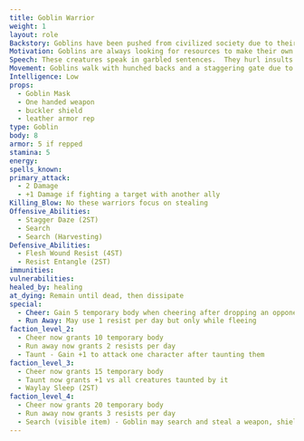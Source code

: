 ```yaml
---
title: Goblin Warrior
weight: 1
layout: role
Backstory: Goblins have been pushed from civilized society due to their cruel nature and disgusting features.  Due to having no morality, these creatures are always trying to take things that aren't theirs and to cause pain in any way possible.
Motivation: Goblins are always looking for resources to make their own.  They will steal any leaves or resources that aren't locked down.  They give these items as offerings for some greater unknown power.
Speech: These creatures speak in garbled sentences.  They hurl insults and mockeries at every chance.
Movement: Goblins walk with hunched backs and a staggering gate due to living in small caves and other underground dwellings.
Intelligence: Low
props:
  - Goblin Mask
  - One handed weapon
  - buckler shield
  - leather armor rep
type: Goblin
body: 8
armor: 5 if repped
stamina: 5
energy:
spells_known: 
primary_attack: 
  - 2 Damage
  - +1 Damage if fighting a target with another ally 
Killing_Blow: No these warriors focus on stealing
Offensive_Abilities: 
  - Stagger Daze (2ST)
  - Search
  - Search (Harvesting)
Defensive_Abilities: 
  - Flesh Wound Resist (4ST)
  - Resist Entangle (2ST)
immunities: 
vulnerabilities: 
healed_by: healing
at_dying: Remain until dead, then dissipate
special:
  - Cheer: Gain 5 temporary body when cheering after dropping an opponent.
  - Run Away: May use 1 resist per day but only while fleeing
faction_level_2:
  - Cheer now grants 10 temporary body
  - Run away now grants 2 resists per day
  - Taunt - Gain +1 to attack one character after taunting them
faction_level_3: 
  - Cheer now grants 15 temporary body
  - Taunt now grants +1 vs all creatures taunted by it
  - Waylay Sleep (2ST)
faction_level_4:
  - Cheer now grants 20 temporary body
  - Run away now grants 3 resists per day 
  - Search (visible item) - Goblin may search and steal a weapon, shield, or other visible item. 
---
```

